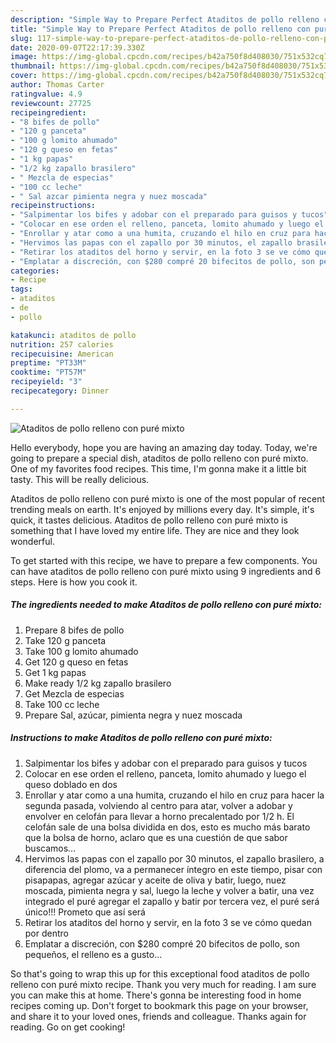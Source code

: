 ```yaml
---
description: "Simple Way to Prepare Perfect Ataditos de pollo relleno con puré mixto"
title: "Simple Way to Prepare Perfect Ataditos de pollo relleno con puré mixto"
slug: 117-simple-way-to-prepare-perfect-ataditos-de-pollo-relleno-con-pure-mixto
date: 2020-09-07T22:17:39.330Z
image: https://img-global.cpcdn.com/recipes/b42a750f8d408030/751x532cq70/ataditos-de-pollo-relleno-con-pure-mixto-foto-principal.jpg
thumbnail: https://img-global.cpcdn.com/recipes/b42a750f8d408030/751x532cq70/ataditos-de-pollo-relleno-con-pure-mixto-foto-principal.jpg
cover: https://img-global.cpcdn.com/recipes/b42a750f8d408030/751x532cq70/ataditos-de-pollo-relleno-con-pure-mixto-foto-principal.jpg
author: Thomas Carter
ratingvalue: 4.9
reviewcount: 27725
recipeingredient:
- "8 bifes de pollo"
- "120 g panceta"
- "100 g lomito ahumado"
- "120 g queso en fetas"
- "1 kg papas"
- "1/2 kg zapallo brasilero"
- " Mezcla de especias"
- "100 cc leche"
- " Sal azcar pimienta negra y nuez moscada"
recipeinstructions:
- "Salpimentar los bifes y adobar con el preparado para guisos y tucos"
- "Colocar en ese orden el relleno, panceta, lomito ahumado y luego el queso doblado en dos"
- "Enrollar y atar como a una humita, cruzando el hilo en cruz para hacer la segunda pasada, volviendo al centro para atar, volver a adobar y envolver en celofán para llevar a horno precalentado por 1/2 h. El celofán sale de una bolsa dividida en dos, esto es mucho más barato que la bolsa de horno, aclaro que es una cuestión de que sabor buscamos..."
- "Hervimos las papas con el zapallo por 30 minutos, el zapallo brasilero, a diferencia del plomo, va a permanecer íntegro en este tiempo, pisar con pisapapas, agregar azúcar y aceite de oliva y batir, luego, nuez moscada, pimienta negra y sal, luego la leche y volver a batir, una vez integrado el puré agregar el zapallo y batir por tercera vez, el puré será único!!! Prometo que así será"
- "Retirar los ataditos del horno y servir, en la foto 3 se ve cómo quedan por dentro"
- "Emplatar a discreción, con $280 compré 20 bifecitos de pollo, son pequeños, el relleno es a gusto..."
categories:
- Recipe
tags:
- ataditos
- de
- pollo

katakunci: ataditos de pollo 
nutrition: 257 calories
recipecuisine: American
preptime: "PT33M"
cooktime: "PT57M"
recipeyield: "3"
recipecategory: Dinner

---
```



![Ataditos de pollo relleno con puré mixto](https://img-global.cpcdn.com/recipes/b42a750f8d408030/751x532cq70/ataditos-de-pollo-relleno-con-pure-mixto-foto-principal.jpg)

Hello everybody, hope you are having an amazing day today. Today, we're going to prepare a special dish, ataditos de pollo relleno con puré mixto. One of my favorites food recipes. This time, I'm gonna make it a little bit tasty. This will be really delicious.



Ataditos de pollo relleno con puré mixto is one of the most popular of recent trending meals on earth. It's enjoyed by millions every day. It's simple, it's quick, it tastes delicious. Ataditos de pollo relleno con puré mixto is something that I have loved my entire life. They are nice and they look wonderful.


To get started with this recipe, we have to prepare a few components. You can have ataditos de pollo relleno con puré mixto using 9 ingredients and 6 steps. Here is how you cook it.

<!--inarticleads1-->

##### The ingredients needed to make Ataditos de pollo relleno con puré mixto:

1. Prepare 8 bifes de pollo
1. Take 120 g panceta
1. Take 100 g lomito ahumado
1. Get 120 g queso en fetas
1. Get 1 kg papas
1. Make ready 1/2 kg zapallo brasilero
1. Get  Mezcla de especias
1. Take 100 cc leche
1. Prepare  Sal, azúcar, pimienta negra y nuez moscada




<!--inarticleads2-->

##### Instructions to make Ataditos de pollo relleno con puré mixto:

1. Salpimentar los bifes y adobar con el preparado para guisos y tucos
1. Colocar en ese orden el relleno, panceta, lomito ahumado y luego el queso doblado en dos
1. Enrollar y atar como a una humita, cruzando el hilo en cruz para hacer la segunda pasada, volviendo al centro para atar, volver a adobar y envolver en celofán para llevar a horno precalentado por 1/2 h. El celofán sale de una bolsa dividida en dos, esto es mucho más barato que la bolsa de horno, aclaro que es una cuestión de que sabor buscamos...
1. Hervimos las papas con el zapallo por 30 minutos, el zapallo brasilero, a diferencia del plomo, va a permanecer íntegro en este tiempo, pisar con pisapapas, agregar azúcar y aceite de oliva y batir, luego, nuez moscada, pimienta negra y sal, luego la leche y volver a batir, una vez integrado el puré agregar el zapallo y batir por tercera vez, el puré será único!!! Prometo que así será
1. Retirar los ataditos del horno y servir, en la foto 3 se ve cómo quedan por dentro
1. Emplatar a discreción, con $280 compré 20 bifecitos de pollo, son pequeños, el relleno es a gusto...




So that's going to wrap this up for this exceptional food ataditos de pollo relleno con puré mixto recipe. Thank you very much for reading. I am sure you can make this at home. There's gonna be interesting food in home recipes coming up. Don't forget to bookmark this page on your browser, and share it to your loved ones, friends and colleague. Thanks again for reading. Go on get cooking!

